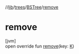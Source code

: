 //[lib](../../../Documentation)/[trees](../index.md)/[BSTree](index.md)/[remove](remove.md)

# remove

[jvm]\
open override fun [remove](remove.md)(key: [K](index.md))
